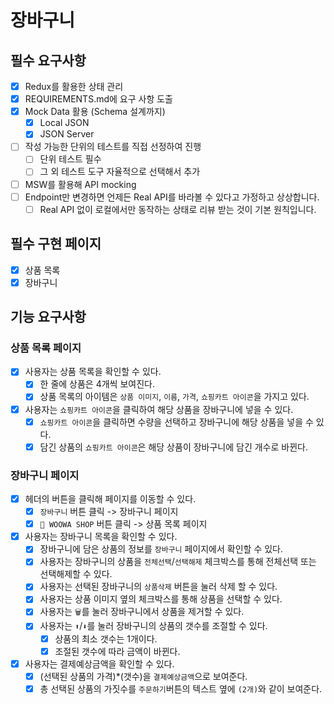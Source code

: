 # 장바구니

## 필수 요구사항

- [x] Redux를 활용한 상태 관리
- [x] REQUIREMENTS.md에 요구 사항 도출
- [x] Mock Data 활용 (Schema 설계까지)
  - [x] Local JSON
  - [x] JSON Server
- [ ] 작성 가능한 단위의 테스트를 직접 선정하여 진행
  - [ ] 단위 테스트 필수
  - [ ] 그 외 테스트 도구 자율적으로 선택해서 추가
- [ ] MSW를 활용해 API mocking
- [ ] Endpoint만 변경하면 언제든 Real API를 바라볼 수 있다고 가정하고 상상합니다.
  - [ ] Real API 없이 로컬에서만 동작하는 상태로 리뷰 받는 것이 기본 원칙입니다.

## 필수 구현 페이지

- [x] 상품 목록
- [x] 장바구니

## 기능 요구사항

### 상품 목록 페이지

- [x] 사용자는 상품 목록을 확인할 수 있다.
  - [x] 한 줄에 상품은 4개씩 보여진다.
  - [x] 상품 목록의 아이템은 `상품 이미지`, `이름`, `가격`, `쇼핑카트 아이콘`을 가지고 있다.
- [x] 사용자는 `쇼핑카트 아이콘`을 클릭하여 해당 상품을 장바구니에 넣을 수 있다.
  - [x] `쇼핑카트 아이콘`을 클릭하면 수량을 선택하고 장바구니에 해당 상품을 넣을 수 있다.
  - [x] 담긴 상품의 `쇼핑카트 아이콘`은 해당 상품이 장바구니에 담긴 개수로 바뀐다.

### 장바구니 페이지

- [x] 헤더의 버튼을 클릭해 페이지를 이동할 수 있다.
  - [x] `장바구니` 버튼 클릭 -> 장바구니 페이지
  - [x] `🛒 WOOWA SHOP` 버튼 클릭 -> 상품 목록 페이지
- [x] 사용자는 장바구니 목록을 확인할 수 있다.
  - [x] 장바구니에 담은 상품의 정보를 `장바구니` 페이지에서 확인할 수 있다.
  - [x] 사용자는 장바구니의 상품을 `전체선택`/`선택해제` 체크박스를 통해 전체선택 또는 선택해제할 수 있다.
  - [x] 사용자는 선택된 장바구니의 `상품삭제` 버튼을 눌러 삭제 할 수 있다.
  - [x] 사용자는 상품 이미지 옆의 체크박스를 통해 상품을 선택할 수 있다.
  - [x] 사용자는 `🗑️`를 눌러 장바구니에서 상품을 제거할 수 있다.
  - [x] 사용자는 `⬆️`/`⬇️`를 눌러 장바구니의 상품의 갯수를 조절할 수 있다.
    - [x] 상품의 최소 갯수는 1개이다.
    - [x] 조절된 갯수에 따라 금액이 바뀐다.
- [x] 사용자는 결제예상금액을 확인할 수 있다.
  - [x] (선택된 상품의 가격)\*(갯수)을 `결제예상금액`으로 보여준다.
  - [x] 총 선택된 상품의 가짓수를 `주문하기`버튼의 텍스트 옆에 `(2개)`와 같이 보여준다.
